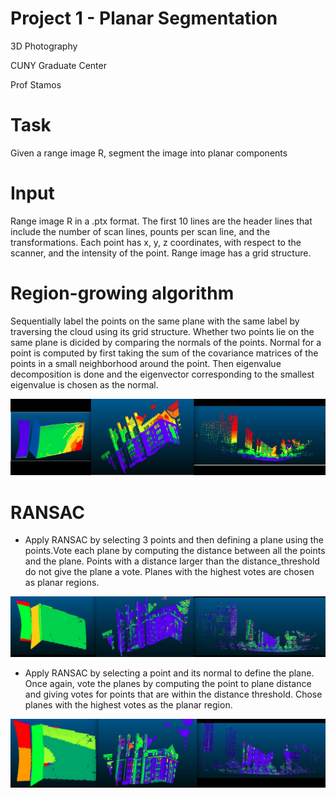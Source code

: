 # Project 1 - Planar Segmentation
3D Photography 

CUNY Graduate Center

Prof Stamos

# Task
 Given a range image R, segment the image into planar components

# Input
 Range image R in a .ptx format. The first 10 lines are the header lines that include the number of scan lines, pounts per scan line, and the transformations. Each point has x, y, z coordinates, with respect to the scanner, and the intensity of the point. Range image has a grid structure. 

# Region-growing algorithm
 Sequentially label the points on the same plane with the same label by traversing the cloud using its grid structure. Whether two points lie on the same plane is dicided by comparing the normals of the points. Normal for a point is computed by first taking the sum of the covariance matrices of the points in a small neighborhood around the point. Then eigenvalue decomposition is done and the eigenvector corresponding to the smallest eigenvalue is chosen as the normal. 

![Alt text](./Seq_label.jpeg?raw=true "Planar segmentation via sequential labeling")

# RANSAC

- Apply RANSAC by selecting 3 points and then defining a plane using the points.Vote each plane by computing the distance between all the points and the plane. Points with a distance larger than the distance_threshold do not give the plane a vote. Planes with the highest votes are chosen as planar regions.  

![Alt text](./3-pt-plane.jpeg?raw=true "Planar segmentation via defining a plane using 3 points")


- Apply RANSAC by selecting a point and its normal to define the plane. Once again, vote the planes by computing the point to plane distance and giving votes for points that are within the distance threshold. Chose planes with the highest votes as the planar region.

![Alt text](./1-pt.jpeg?raw=true "Planar segmentation via defining a plane using 1 point and its normal")


